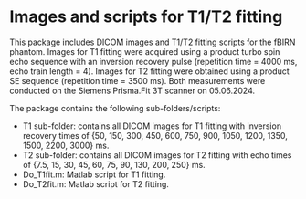 # Images and scripts for T1/T2 fitting
This package includes DICOM images and T1/T2 fitting scripts for the fBIRN phantom. Images for T1 fitting were acquired using a product turbo spin echo sequence with an inversion recovery pulse (repetition time = 4000 ms, echo train length = 4). Images for T2 fitting were obtained using a product SE sequence (repetition time = 3500 ms). Both measurements were conducted on the Siemens Prisma.Fit 3T scanner on 05.06.2024.                       

The package contains the following sub-folders/scripts:
* T1 sub-folder: contains all DICOM images for T1 fitting with inversion recovery times of {50, 150, 300, 450, 600, 750, 900, 1050, 1200, 1350, 1500, 2200, 3000} ms.
* T2 sub-folder: contains all DICOM images for T2 fitting with echo times of {7.5, 15, 30, 45, 60, 75, 90, 130, 200, 250} ms.
* Do_T1fit.m: Matlab script for T1 fitting.
* Do_T2fit.m: Matlab script for T2 fitting.

